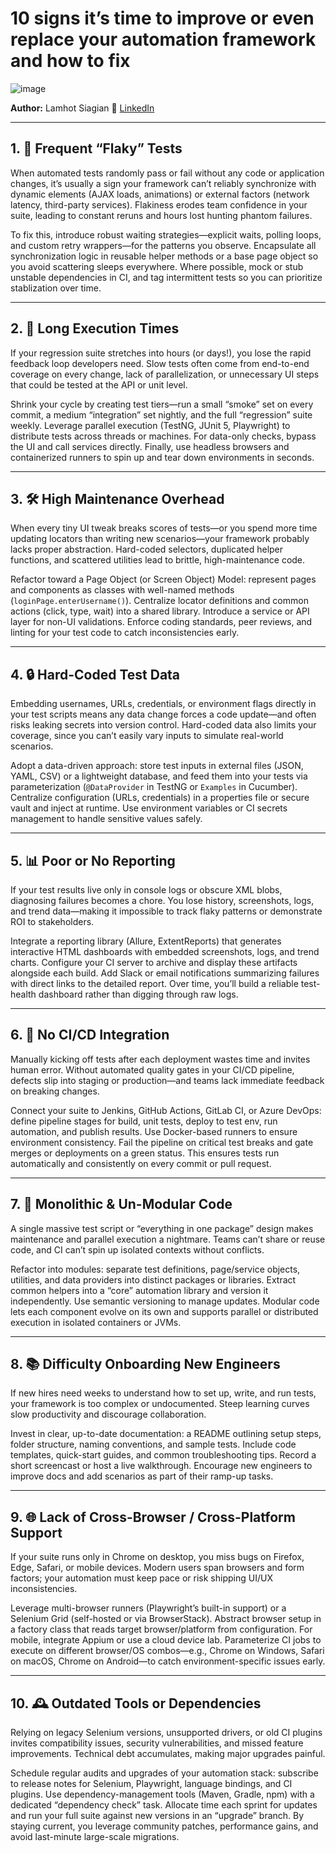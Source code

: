 # 10 signs it’s time to improve or even replace your automation framework and how to fix
![image](https://github.com/user-attachments/assets/caad1dac-24cd-40f6-abaa-3c9f48de8c60)


**Author:** Lamhot Siagian 🔗 [LinkedIn](https://www.linkedin.com/in/lamhotsiagian)

---

## 1. 🔄 Frequent “Flaky” Tests  
When automated tests randomly pass or fail without any code or application changes, it’s usually a sign your framework can’t reliably synchronize with dynamic elements (AJAX loads, animations) or external factors (network latency, third-party services). Flakiness erodes team confidence in your suite, leading to constant reruns and hours lost hunting phantom failures.  

To fix this, introduce robust waiting strategies—explicit waits, polling loops, and custom retry wrappers—for the patterns you observe. Encapsulate all synchronization logic in reusable helper methods or a base page object so you avoid scattering sleeps everywhere. Where possible, mock or stub unstable dependencies in CI, and tag intermittent tests so you can prioritize stablization over time.  

---

## 2. 🐢 Long Execution Times  
If your regression suite stretches into hours (or days!), you lose the rapid feedback loop developers need. Slow tests often come from end-to-end coverage on every change, lack of parallelization, or unnecessary UI steps that could be tested at the API or unit level.  

Shrink your cycle by creating test tiers—run a small “smoke” set on every commit, a medium “integration” set nightly, and the full “regression” suite weekly. Leverage parallel execution (TestNG, JUnit 5, Playwright) to distribute tests across threads or machines. For data-only checks, bypass the UI and call services directly. Finally, use headless browsers and containerized runners to spin up and tear down environments in seconds.  

---

## 3. 🛠️ High Maintenance Overhead  
When every tiny UI tweak breaks scores of tests—or you spend more time updating locators than writing new scenarios—your framework probably lacks proper abstraction. Hard-coded selectors, duplicated helper functions, and scattered utilities lead to brittle, high-maintenance code.  

Refactor toward a Page Object (or Screen Object) Model: represent pages and components as classes with well-named methods (`loginPage.enterUsername()`). Centralize locator definitions and common actions (click, type, wait) into a shared library. Introduce a service or API layer for non-UI validations. Enforce coding standards, peer reviews, and linting for your test code to catch inconsistencies early.  

---

## 4. 🔒 Hard-Coded Test Data  
Embedding usernames, URLs, credentials, or environment flags directly in your test scripts means any data change forces a code update—and often risks leaking secrets into version control. Hard-coded data also limits your coverage, since you can’t easily vary inputs to simulate real-world scenarios.  

Adopt a data-driven approach: store test inputs in external files (JSON, YAML, CSV) or a lightweight database, and feed them into your tests via parameterization (`@DataProvider` in TestNG or `Examples` in Cucumber). Centralize configuration (URLs, credentials) in a properties file or secure vault and inject at runtime. Use environment variables or CI secrets management to handle sensitive values safely.  

---

## 5. 📊 Poor or No Reporting  
If your test results live only in console logs or obscure XML blobs, diagnosing failures becomes a chore. You lose history, screenshots, logs, and trend data—making it impossible to track flaky patterns or demonstrate ROI to stakeholders.  

Integrate a reporting library (Allure, ExtentReports) that generates interactive HTML dashboards with embedded screenshots, logs, and trend charts. Configure your CI server to archive and display these artifacts alongside each build. Add Slack or email notifications summarizing failures with direct links to the detailed report. Over time, you’ll build a reliable test-health dashboard rather than digging through raw logs.  

---

## 6. 🚫 No CI/CD Integration  
Manually kicking off tests after each deployment wastes time and invites human error. Without automated quality gates in your CI/CD pipeline, defects slip into staging or production—and teams lack immediate feedback on breaking changes.  

Connect your suite to Jenkins, GitHub Actions, GitLab CI, or Azure DevOps: define pipeline stages for build, unit tests, deploy to test env, run automation, and publish results. Use Docker-based runners to ensure environment consistency. Fail the pipeline on critical test breaks and gate merges or deployments on a green status. This ensures tests run automatically and consistently on every commit or pull request.  

---

## 7. 🧩 Monolithic & Un-Modular Code  
A single massive test script or “everything in one package” design makes maintenance and parallel execution a nightmare. Teams can’t share or reuse code, and CI can’t spin up isolated contexts without conflicts.  

Refactor into modules: separate test definitions, page/service objects, utilities, and data providers into distinct packages or libraries. Extract common helpers into a “core” automation library and version it independently. Use semantic versioning to manage updates. Modular code lets each component evolve on its own and supports parallel or distributed execution in isolated containers or JVMs.  

---

## 8. 📚 Difficulty Onboarding New Engineers  
If new hires need weeks to understand how to set up, write, and run tests, your framework is too complex or undocumented. Steep learning curves slow productivity and discourage collaboration.  

Invest in clear, up-to-date documentation: a README outlining setup steps, folder structure, naming conventions, and sample tests. Include code templates, quick-start guides, and common troubleshooting tips. Record a short screencast or host a live walkthrough. Encourage new engineers to improve docs and add scenarios as part of their ramp-up tasks.  

---

## 9. 🌐 Lack of Cross-Browser / Cross-Platform Support  
If your suite runs only in Chrome on desktop, you miss bugs on Firefox, Edge, Safari, or mobile devices. Modern users span browsers and form factors; your automation must keep pace or risk shipping UI/UX inconsistencies.  

Leverage multi-browser runners (Playwright’s built-in support) or a Selenium Grid (self-hosted or via BrowserStack). Abstract browser setup in a factory class that reads target browser/platform from configuration. For mobile, integrate Appium or use a cloud device lab. Parameterize CI jobs to execute on different browser/OS combos—e.g., Chrome on Windows, Safari on macOS, Chrome on Android—to catch environment-specific issues early.  

---

## 10. 🕰️ Outdated Tools or Dependencies  
Relying on legacy Selenium versions, unsupported drivers, or old CI plugins invites compatibility issues, security vulnerabilities, and missed feature improvements. Technical debt accumulates, making major upgrades painful.  

Schedule regular audits and upgrades of your automation stack: subscribe to release notes for Selenium, Playwright, language bindings, and CI plugins. Use dependency-management tools (Maven, Gradle, npm) with a dedicated “dependency check” task. Allocate time each sprint for updates and run your full suite against new versions in an “upgrade” branch. By staying current, you leverage community patches, performance gains, and avoid last-minute large-scale migrations.
